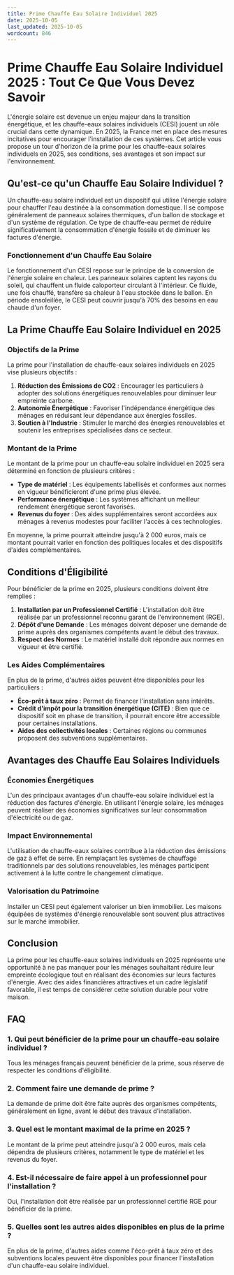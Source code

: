 ```yaml
---
title: Prime Chauffe Eau Solaire Individuel 2025
date: 2025-10-05
last_updated: 2025-10-05
wordcount: 846
---
```


# Prime Chauffe Eau Solaire Individuel 2025 : Tout Ce Que Vous Devez Savoir

L'énergie solaire est devenue un enjeu majeur dans la transition énergétique, et les chauffe-eaux solaires individuels (CESI) jouent un rôle crucial dans cette dynamique. En 2025, la France met en place des mesures incitatives pour encourager l'installation de ces systèmes. Cet article vous propose un tour d'horizon de la prime pour les chauffe-eaux solaires individuels en 2025, ses conditions, ses avantages et son impact sur l'environnement.

## Qu'est-ce qu'un Chauffe Eau Solaire Individuel ?

Un chauffe-eau solaire individuel est un dispositif qui utilise l'énergie solaire pour chauffer l'eau destinée à la consommation domestique. Il se compose généralement de panneaux solaires thermiques, d'un ballon de stockage et d'un système de régulation. Ce type de chauffe-eau permet de réduire significativement la consommation d'énergie fossile et de diminuer les factures d'énergie.

### Fonctionnement d'un Chauffe Eau Solaire

Le fonctionnement d'un CESI repose sur le principe de la conversion de l'énergie solaire en chaleur. Les panneaux solaires captent les rayons du soleil, qui chauffent un fluide caloporteur circulant à l'intérieur. Ce fluide, une fois chauffé, transfère sa chaleur à l'eau stockée dans le ballon. En période ensoleillée, le CESI peut couvrir jusqu'à 70% des besoins en eau chaude d'un foyer.

## La Prime Chauffe Eau Solaire Individuel en 2025

### Objectifs de la Prime

La prime pour l'installation de chauffe-eaux solaires individuels en 2025 vise plusieurs objectifs :

1. **Réduction des Émissions de CO2** : Encourager les particuliers à adopter des solutions énergétiques renouvelables pour diminuer leur empreinte carbone.
2. **Autonomie Énergétique** : Favoriser l'indépendance énergétique des ménages en réduisant leur dépendance aux énergies fossiles.
3. **Soutien à l'Industrie** : Stimuler le marché des énergies renouvelables et soutenir les entreprises spécialisées dans ce secteur.

### Montant de la Prime

Le montant de la prime pour un chauffe-eau solaire individuel en 2025 sera déterminé en fonction de plusieurs critères :

- **Type de matériel** : Les équipements labellisés et conformes aux normes en vigueur bénéficieront d'une prime plus élevée.
- **Performance énergétique** : Les systèmes affichant un meilleur rendement énergétique seront favorisés.
- **Revenus du foyer** : Des aides supplémentaires seront accordées aux ménages à revenus modestes pour faciliter l'accès à ces technologies.

En moyenne, la prime pourrait atteindre jusqu'à 2 000 euros, mais ce montant pourrait varier en fonction des politiques locales et des dispositifs d'aides complémentaires.

## Conditions d'Éligibilité

Pour bénéficier de la prime en 2025, plusieurs conditions doivent être remplies :

1. **Installation par un Professionnel Certifié** : L'installation doit être réalisée par un professionnel reconnu garant de l'environnement (RGE).
2. **Dépôt d'une Demande** : Les ménages doivent déposer une demande de prime auprès des organismes compétents avant le début des travaux.
3. **Respect des Normes** : Le matériel installé doit répondre aux normes en vigueur et être certifié.

### Les Aides Complémentaires

En plus de la prime, d'autres aides peuvent être disponibles pour les particuliers :

- **Éco-prêt à taux zéro** : Permet de financer l'installation sans intérêts.
- **Crédit d'impôt pour la transition énergétique (CITE)** : Bien que ce dispositif soit en phase de transition, il pourrait encore être accessible pour certaines installations.
- **Aides des collectivités locales** : Certaines régions ou communes proposent des subventions supplémentaires.

## Avantages des Chauffe Eau Solaires Individuels

### Économies Énergétiques

L'un des principaux avantages d'un chauffe-eau solaire individuel est la réduction des factures d'énergie. En utilisant l'énergie solaire, les ménages peuvent réaliser des économies significatives sur leur consommation d'électricité ou de gaz.

### Impact Environnemental

L'utilisation de chauffe-eaux solaires contribue à la réduction des émissions de gaz à effet de serre. En remplaçant les systèmes de chauffage traditionnels par des solutions renouvelables, les ménages participent activement à la lutte contre le changement climatique.

### Valorisation du Patrimoine

Installer un CESI peut également valoriser un bien immobilier. Les maisons équipées de systèmes d'énergie renouvelable sont souvent plus attractives sur le marché immobilier.

## Conclusion

La prime pour les chauffe-eaux solaires individuels en 2025 représente une opportunité à ne pas manquer pour les ménages souhaitant réduire leur empreinte écologique tout en réalisant des économies sur leurs factures d'énergie. Avec des aides financières attractives et un cadre législatif favorable, il est temps de considérer cette solution durable pour votre maison.

## FAQ

### 1. Qui peut bénéficier de la prime pour un chauffe-eau solaire individuel ?

Tous les ménages français peuvent bénéficier de la prime, sous réserve de respecter les conditions d'éligibilité.

### 2. Comment faire une demande de prime ?

La demande de prime doit être faite auprès des organismes compétents, généralement en ligne, avant le début des travaux d'installation.

### 3. Quel est le montant maximal de la prime en 2025 ?

Le montant de la prime peut atteindre jusqu'à 2 000 euros, mais cela dépendra de plusieurs critères, notamment le type de matériel et les revenus du foyer.

### 4. Est-il nécessaire de faire appel à un professionnel pour l'installation ?

Oui, l'installation doit être réalisée par un professionnel certifié RGE pour bénéficier de la prime.

### 5. Quelles sont les autres aides disponibles en plus de la prime ?

En plus de la prime, d'autres aides comme l'éco-prêt à taux zéro et des subventions locales peuvent être disponibles pour financer l'installation d'un chauffe-eau solaire individuel.